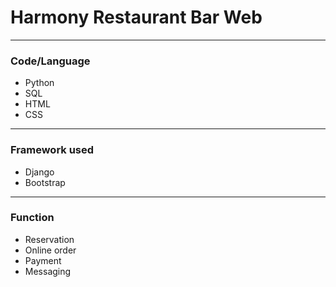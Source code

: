 # Harmony Restaurant Bar Web

---
### Code/Language
- Python 
- SQL
- HTML
- CSS

---
### Framework used 
- Django
- Bootstrap

---
### Function
- Reservation
- Online order
- Payment 
- Messaging
